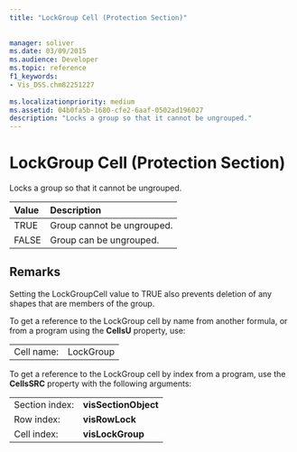 ```yaml
---
title: "LockGroup Cell (Protection Section)"
 
 
manager: soliver
ms.date: 03/09/2015
ms.audience: Developer
ms.topic: reference
f1_keywords:
- Vis_DSS.chm82251227
 
ms.localizationpriority: medium
ms.assetid: 04b0fa5b-1680-cfe2-6aaf-0502ad196027
description: "Locks a group so that it cannot be ungrouped."
---
```


# LockGroup Cell (Protection Section)

Locks a group so that it cannot be ungrouped.
  
|**Value**|**Description**|
|:-----|:-----|
|TRUE  <br/> |Group cannot be ungrouped. |
|FALSE  <br/> |Group can be ungrouped. |
   
## Remarks

Setting the LockGroupCell value to TRUE also prevents deletion of any shapes that are members of the group.
  
To get a reference to the LockGroup cell by name from another formula, or from a program using the **CellsU** property, use: 
  
|||
|:-----|:-----|
|Cell name:  <br/> |LockGroup  <br/> |
   
To get a reference to the LockGroup cell by index from a program, use the **CellsSRC** property with the following arguments: 
  
|||
|:-----|:-----|
|Section index:  <br/> |**visSectionObject** <br/> |
|Row index:  <br/> |**visRowLock** <br/> |
|Cell index:  <br/> |**visLockGroup** <br/> |
   

